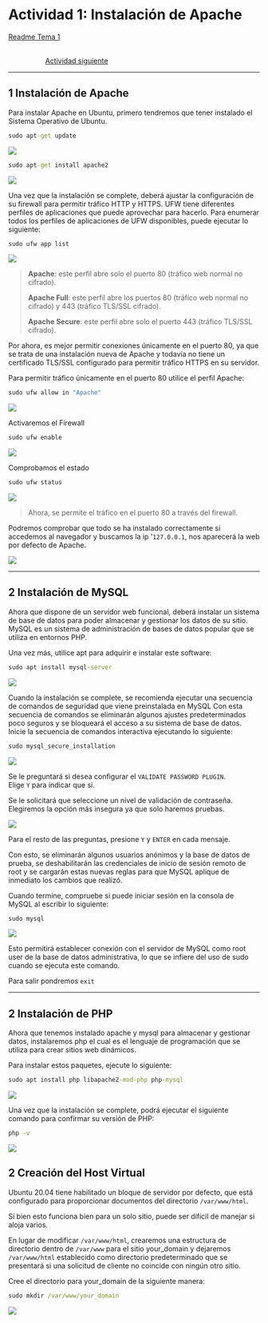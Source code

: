 # Actividad 1: Instalación de Apache

[Readme Tema 1](/Tema1/readme.md)

&emsp;&emsp;&emsp;&emsp;&emsp;&emsp;&emsp;&emsp;&emsp;&emsp;&emsp;&emsp;&emsp;&emsp;&emsp;&emsp;&emsp;&emsp;&emsp;&emsp;&emsp;&emsp;&emsp;&emsp;&emsp;&emsp;&emsp;&emsp;&emsp;&emsp;&emsp;&emsp;&emsp;&emsp;&emsp;&emsp;&emsp;&emsp;&emsp;&emsp;&emsp;
[Actividad siguiente](1.2.md)

---

## 1 Instalación de Apache

Para instalar Apache en Ubuntu, primero tendremos que tener instalado el Sistema Operativo de Ubuntu.

``` cmd
sudo apt-get update
```
![](res/1.1/1.png)

``` cmd
sudo apt-get install apache2
```

![](res/1.1/2.png)

Una vez que la instalación se complete, deberá ajustar la configuración de su firewall para permitir tráfico HTTP y HTTPS.
UFW tiene diferentes perfiles de aplicaciones que puede aprovechar para hacerlo.
Para enumerar todos los perfiles de aplicaciones de UFW disponibles, puede ejecutar lo siguiente:

``` cmd
sudo ufw app list
```

![](res/1.1/3.png)

> **Apache**: este perfil abre solo el puerto 80 (tráfico web normal no cifrado).
>
> **Apache Full**: este perfil abre los puertos 80 (tráfico web normal no cifrado) y 443 (tráfico TLS/SSL cifrado).
>
> **Apache Secure**: este perfil abre solo el puerto 443 (tráfico TLS/SSL cifrado).

Por ahora, es mejor permitir conexiones únicamente en el puerto 80, ya que se trata de una instalación nueva de Apache y todavía no tiene un certificado TLS/SSL configurado para permitir tráfico HTTPS en su servidor.

Para permitir tráfico únicamente en el puerto 80 utilice el perfil Apache:

``` cmd
sudo ufw allow in "Apache"
```

![](res/1.1/4.png)

Activaremos el Firewall

``` cmd
sudo ufw enable
```

![](res/1.1/5.png)

Comprobamos el estado

``` cmd
sudo ufw status
```

![](res/1.1/6.png)

> Ahora, se permite el tráfico en el puerto 80 a través del firewall.

Podremos comprobar que todo se ha instalado correctamente si accedemos al navegador y buscamos la ip '`127.0.0.1`, nos aparecerá la web por defecto de Apache.

![](res/1.1/7.png)

---

## 2 Instalación de MySQL

Ahora que dispone de un servidor web funcional, deberá instalar un sistema de base de datos para poder almacenar y gestionar los datos de su sitio. MySQL es un sistema de administración de bases de datos popular que se utiliza en entornos PHP.

Una vez más, utilice apt para adquirir e instalar este software:

``` cmd
sudo apt install mysql-server
```
![](res/1.1/8.png)

Cuando la instalación se complete, se recomienda ejecutar una secuencia de comandos de seguridad que viene preinstalada en MySQL Con esta secuencia de comandos se eliminarán algunos ajustes predeterminados poco seguros y se bloqueará el acceso a su sistema de base de datos. Inicie la secuencia de comandos interactiva ejecutando lo siguiente:

``` cmd
sudo mysql_secure_installation
```

![](res/1.1/9.png)

Se le preguntará si desea configurar el `VALIDATE PASSWORD PLUGIN`.
<br>Elige `Y` para indicar que si.

Se le solicitará que seleccione un nivel de validación de contraseña.
<br>
Elegiremos la opción más insegura ya que solo haremos pruebas.

![](res/1.1/10.png)

Para el resto de las preguntas, presione `Y` y `ENTER` en cada mensaje.

Con esto, se eliminarán algunos usuarios anónimos y la base de datos de prueba, se deshabilitarán las credenciales de inicio de sesión remoto de root y se cargarán estas nuevas reglas para que MySQL aplique de inmediato los cambios que realizó.

Cuando termine, compruebe si puede iniciar sesión en la consola de MySQL al escribir lo siguiente:

``` cmd
sudo mysql
```

![](res/1.1/11.png)

Esto permitirá establecer conexión con el servidor de MySQL como root user de la base de datos administrativa, lo que se infiere del uso de sudo cuando se ejecuta este comando.

Para salir pondremos `exit`

---

## 2 Instalación de PHP

Ahora que tenemos instalado apache y mysql para almacenar y gestionar datos, instalaremos php el cual es el lenguaje de programación que se utiliza para crear sitios web dinámicos.

Para instalar estos paquetes, ejecute lo siguiente:

``` cmd
sudo apt install php libapache2-mod-php php-mysql
```

![](res/1.1/12.png)

Una vez que la instalación se complete, podrá ejecutar el siguiente comando para confirmar su versión de PHP:

``` cmd
php -v
```

![](res/1.1/13.png)

## 2 Creación del Host Virtual

Ubuntu 20.04 tiene habilitado un bloque de servidor por defecto, que está configurado para proporcionar documentos del directorio `/var/www/html`.

Si bien esto funciona bien para un solo sitio, puede ser difícil de manejar si aloja varios.

En lugar de modificar `/var/www/html`, crearemos una estructura de directorio dentro de `/var/www` para el sitio your_domain y dejaremos `/var/www/html` establecido como directorio predeterminado que se presentará si una solicitud de cliente no coincide con ningún otro sitio.

Cree el directorio para your_domain de la siguiente manera:

``` cmd
sudo mkdir /var/www/your_domain
```

![](res/1.1/14.png)